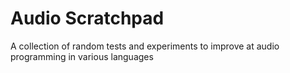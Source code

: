 # Audio Scratchpad
A collection of random tests and experiments to improve at audio programming
in various languages